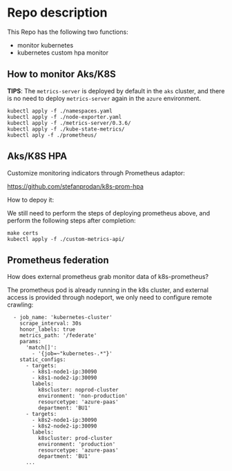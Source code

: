 # Repo description

This Repo has the following two functions:

* monitor kubernetes
* kubernetes custom hpa monitor

## How to monitor Aks/K8S

**TIPS**: The `metrics-server` is deployed by default in the `aks` cluster, and there is no need to deploy `metrics-server` again in the `azure` environment.

```
kubectl apply -f ./namespaces.yaml
kubectl apply -f ./node-exporter.yaml
kubectl apply -f ./metrics-server/0.3.6/ 
kubectl apply -f ./kube-state-metrics/
kubectl aply -f ./prometheus/
```

## Aks/K8S HPA

Customize monitoring indicators through Prometheus adaptor:

https://github.com/stefanprodan/k8s-prom-hpa


How to depoy it:

We still need to perform the steps of deploying prometheus above, and perform the following steps after completion:

```
make certs
kubectl apply -f ./custom-metrics-api/
```


##  Prometheus federation

How does external prometheus grab monitor data of k8s-prometheus?

The prometheus pod is already running in the k8s cluster, and external access is provided through nodeport, we only need to configure remote crawling:

```
  - job_name: 'kubernetes-cluster'
    scrape_interval: 30s
    honor_labels: true
    metrics_path: '/federate'
    params:
      'match[]':
        - '{job=~"kubernetes-.*"}'
    static_configs:
      - targets:
        - k8s1-node1-ip:30090
        - k8s1-node2-ip:30090
        labels:
          k8scluster: noprod-cluster
          environment: 'non-production'
          resourcetype: 'azure-paas'
          department: 'BU1'
      - targets:
        - k8s2-node1-ip:30090
        - k8s2-node2-ip:30090
        labels:
          k8scluster: prod-cluster
          environment: 'production'
          resourcetype: 'azure-paas'
          department: 'BU1'
      ...
```



